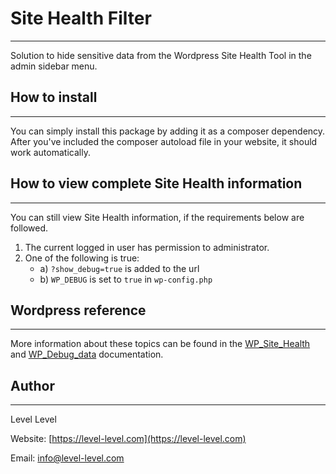# Site Health Filter <IN DEVELOPMENT>
---
Solution to hide sensitive data from the Wordpress Site Health Tool in the admin sidebar menu.

## How to install
---
You can simply install this package by adding it as a composer dependency.
After you've included the composer autoload file in your website, it should work automatically.

## How to view complete Site Health information
---
You can still view Site Health information, if the requirements below are followed.

1.	The current logged in user has permission to administrator.
2.	One of the following is true:
	* a) `?show_debug=true` is added to the url
	* b) `WP_DEBUG` is set to `true` in `wp-config.php`

## Wordpress reference
---
More information about these topics can be found in the [WP_Site_Health](https://developer.wordpress.org/reference/classes/wp_site_health/) and [WP_Debug_data](https://developer.wordpress.org/reference/classes/wp_debug_data/) documentation.

## Author
---
Level Level

Website: [https://level-level.com](https://level-level.com)

Email: [info@level-level.com](mailto:info@level-level.com)
